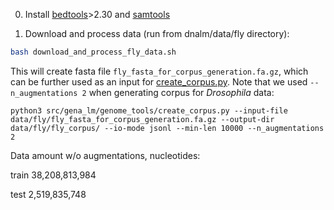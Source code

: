 0. Install [bedtools](https://anaconda.org/bioconda/bedtools)>2.30 and [samtools](https://anaconda.org/bioconda/samtools)

1. Download and process data (run from dnalm/data/fly directory):
```bash
bash download_and_process_fly_data.sh
```

This will create fasta file `fly_fasta_for_corpus_generation.fa.gz`, which can be further used as an input for [create_corpus.py](../../src/gena_lm/genome_tools/create_corpus.py). Note that we used `--n_augmentations 2` when generating corpus for _Drosophila_ data:

```
python3 src/gena_lm/genome_tools/create_corpus.py --input-file data/fly/fly_fasta_for_corpus_generation.fa.gz --output-dir data/fly/fly_corpus/ --io-mode jsonl --min-len 10000 --n_augmentations 2
```

Data amount w/o augmentations, nucleotides:

train 38,208,813,984

test 2,519,835,748
